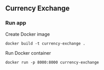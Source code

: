 ## Currency Exchange

### Run app

Create Docker image
```
docker build -t currency-exchange .
```
Run Docker container
```
docker run -p 8000:8000 currency-exchange
```
